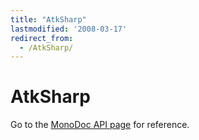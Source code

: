 ```yaml
---
title: "AtkSharp"
lastmodified: '2008-03-17'
redirect_from:
  - /AtkSharp/
---
```


AtkSharp
========

Go to the [MonoDoc API page](http://docs.go-mono.com/index.aspx?tlink=5@N%3aAtk) for reference.

